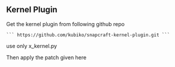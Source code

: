## Kernel Plugin
Get the kernel plugin from following github repo

	``` https://github.com/kubiko/snapcraft-kernel-plugin.git ```

use only x_kernel.py

Then apply the patch given here  
